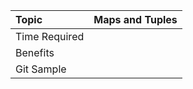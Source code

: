 | Topic | Maps and Tuples |
| :--- | :--- |
| Time Required |  |
| Benefits |  |
| Git Sample |  |



